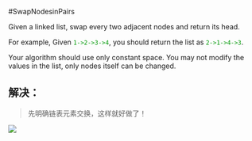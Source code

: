 #SwapNodesinPairs

Given a linked list, swap every two adjacent nodes and return its head.

For example,
Given <font color='rgb(199,37,78)'>`1->2->3->4`</font>, you should return the list as <font color='rgb(199,37,78)'>`2->1->4->3`</font>.

Your algorithm should use only constant space. You may not modify the values in the list, only nodes itself can be changed.

## 解决：

> 先明确链表元素交换，这样就好做了！

![](http://i.imgur.com/Yxya3WY.png)

